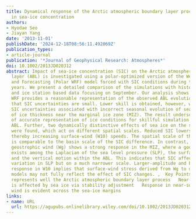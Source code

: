 ```yaml
---
title: Dynamical response of the Arctic atmospheric boundary layer process to uncertainties
  in sea‐ice concentration
authors:
- Hyodae Seo
- Jiayan Yang
date: '2013-11-01'
publishDate: '2024-12-18T08:56:11.492069Z'
publication_types:
- article-journal
publication: '*Journal of Geophysical Research: Atmospheres*'
doi: 10.1002/2013JD020312
abstract: Impact of sea‐ice concentration (SIC) on the Arctic atmospheric boundary
  layer (ABL) is investigated using a polar‐optimized version of the Weather Research
  and Forecasting (Polar WRF) model forced with SIC conditions during three different
  years. We present a detailed comparison of the simulations with historical ship
  and ice station based data focusing on September. Our analysis shows that Polar
  WRF provides a reasonable representation of the observed ABL evolution provided
  that SIC uncertainties are small. Lower skill is obtained, however, with elevated
  SIC uncertainties associated with incorrect seasonal evolution of sea ice and misrepresentation
  of ice thickness near the marginal ice zone (MIZ). The result underscores the importance
  of accurate representation of ice conditions for skillful simulation of the Arctic
  ABL. Further, two dynamically distinctive effects of sea ice on the surface wind
  were found, which act on different spatial scales. Reduced SIC lowers ABL stability,
  thereby increasing surface‐wind (W10) speeds. The spatial scale of this response
  is comparable to the basin scale of the SIC difference. In contrast, near‐surface
  geostrophic wind (Wg) shows a strong response in the MIZ, where a good spatial correspondence
  exists among the Laplacian of the sea level pressure (SLP), the surface‐wind convergence,
  and the vertical motion within the ABL. This indicates that SIC affects Wg through
  variation in SLP but on a much narrower scale. Larger‐amplitude and broader‐scale
  response in W10 implies that surface‐wind stress derived from Wg to drive ice‐ocean
  models may not fully reflect the effect of SIC changes. ,  Key Points    Polar WRF
  represents well the Arctic atmospheric boundary layer process   Near‐surface wind
  is affected by sea ice via stability adjustment   Response in near‐surface geostrophic
  wind is evident across the sea‐ice margins
links:
- name: URL
  url: https://agupubs.onlinelibrary.wiley.com/doi/10.1002/2013JD020312
---
```

